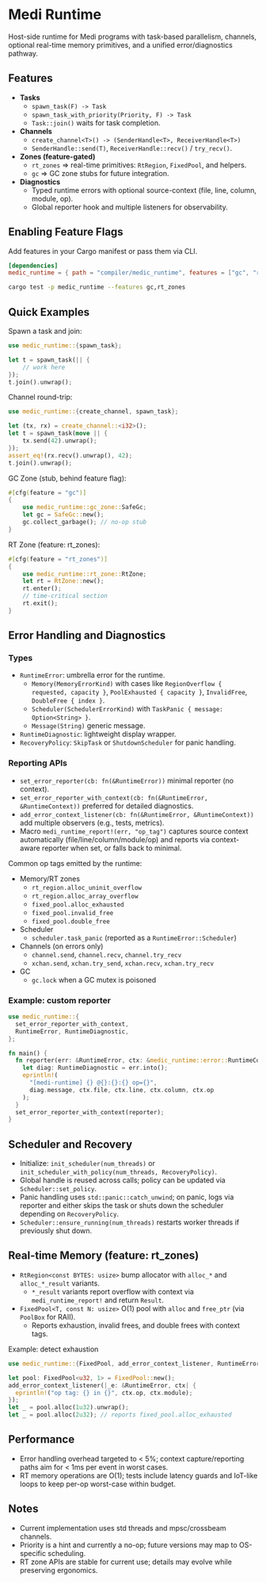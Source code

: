 # Medi Runtime

Host-side runtime for Medi programs with task-based parallelism, channels, optional real-time memory primitives, and a unified error/diagnostics pathway.

## Features

- **Tasks**
  - `spawn_task(F) -> Task`
  - `spawn_task_with_priority(Priority, F) -> Task`
  - `Task::join()` waits for task completion.
- **Channels**
  - `create_channel<T>() -> (SenderHandle<T>, ReceiverHandle<T>)`
  - `SenderHandle::send(T)`, `ReceiverHandle::recv()` / `try_recv()`.
- **Zones (feature-gated)**
  - `rt_zones` ⇒ real-time primitives: `RtRegion`, `FixedPool`, and helpers.
  - `gc` ⇒ GC zone stubs for future integration.
- **Diagnostics**
   - Typed runtime errors with optional source-context (file, line, column, module, op).
   - Global reporter hook and multiple listeners for observability.

## Enabling Feature Flags

Add features in your Cargo manifest or pass them via CLI.

```toml
[dependencies]
medic_runtime = { path = "compiler/medic_runtime", features = ["gc", "rt_zones"] }
```

```bash
cargo test -p medic_runtime --features gc,rt_zones
```

## Quick Examples

Spawn a task and join:

```rust
use medic_runtime::{spawn_task};

let t = spawn_task(|| {
    // work here
});
t.join().unwrap();
```

Channel round-trip:

```rust
use medic_runtime::{create_channel, spawn_task};

let (tx, rx) = create_channel::<i32>();
let t = spawn_task(move || {
    tx.send(42).unwrap();
});
assert_eq!(rx.recv().unwrap(), 42);
t.join().unwrap();
```

GC Zone (stub, behind feature flag):

```rust
#[cfg(feature = "gc")]
{
    use medic_runtime::gc_zone::SafeGc;
    let gc = SafeGc::new();
    gc.collect_garbage(); // no-op stub
}
```

RT Zone (feature: rt_zones):

```rust
#[cfg(feature = "rt_zones")]
{
    use medic_runtime::rt_zone::RtZone;
    let rt = RtZone::new();
    rt.enter();
    // time-critical section
    rt.exit();
}
```

## Error Handling and Diagnostics

### Types

- `RuntimeError`: umbrella error for the runtime.
  - `Memory(MemoryErrorKind)` with cases like `RegionOverflow { requested, capacity }`, `PoolExhausted { capacity }`, `InvalidFree`, `DoubleFree { index }`.
  - `Scheduler(SchedulerErrorKind)` with `TaskPanic { message: Option<String> }`.
  - `Message(String)` generic message.
- `RuntimeDiagnostic`: lightweight display wrapper.
- `RecoveryPolicy`: `SkipTask` or `ShutdownScheduler` for panic handling.

### Reporting APIs

- `set_error_reporter(cb: fn(&RuntimeError))` minimal reporter (no context).
- `set_error_reporter_with_context(cb: fn(&RuntimeError, &RuntimeContext))` preferred for detailed diagnostics.
- `add_error_context_listener(cb: fn(&RuntimeError, &RuntimeContext))` add multiple observers (e.g., tests, metrics).
- Macro `medi_runtime_report!(err, "op_tag")` captures source context automatically (file/line/column/module/op) and reports via context-aware reporter when set, or falls back to minimal.

Common op tags emitted by the runtime:

- Memory/RT zones
  - `rt_region.alloc_uninit_overflow`
  - `rt_region.alloc_array_overflow`
  - `fixed_pool.alloc_exhausted`
  - `fixed_pool.invalid_free`
  - `fixed_pool.double_free`
- Scheduler
  - `scheduler.task_panic` (reported as a `RuntimeError::Scheduler`)
- Channels (on errors only)
  - `channel.send`, `channel.recv`, `channel.try_recv`
  - `xchan.send`, `xchan.try_send`, `xchan.recv`, `xchan.try_recv`
- GC
  - `gc.lock` when a GC mutex is poisoned

### Example: custom reporter

```rust
use medic_runtime::{
  set_error_reporter_with_context,
  RuntimeError, RuntimeDiagnostic,
};

fn main() {
  fn reporter(err: &RuntimeError, ctx: &medic_runtime::error::RuntimeContext) {
    let diag: RuntimeDiagnostic = err.into();
    eprintln!(
      "[medi-runtime] {} @{}:{}:{} op={}",
      diag.message, ctx.file, ctx.line, ctx.column, ctx.op
    );
  }
  set_error_reporter_with_context(reporter);
}
```

## Scheduler and Recovery

- Initialize: `init_scheduler(num_threads)` or `init_scheduler_with_policy(num_threads, RecoveryPolicy)`.
- Global handle is reused across calls; policy can be updated via `Scheduler::set_policy`.
- Panic handling uses `std::panic::catch_unwind`; on panic, logs via reporter and either skips the task or shuts down the scheduler depending on `RecoveryPolicy`.
- `Scheduler::ensure_running(num_threads)` restarts worker threads if previously shut down.

## Real-time Memory (feature: rt_zones)

- `RtRegion<const BYTES: usize>` bump allocator with `alloc_*` and `alloc_*_result` variants.
  - `*_result` variants report overflow with context via `medi_runtime_report!` and return `Result`.
- `FixedPool<T, const N: usize>` O(1) pool with `alloc` and `free_ptr` (via `PoolBox` for RAII).
  - Reports exhaustion, invalid frees, and double frees with context tags.

Example: detect exhaustion

```rust
use medic_runtime::{FixedPool, add_error_context_listener, RuntimeError};

let pool: FixedPool<u32, 1> = FixedPool::new();
add_error_context_listener(|_e: &RuntimeError, ctx| {
  eprintln!("op tag: {} in {}", ctx.op, ctx.module);
});
let _ = pool.alloc(1u32).unwrap();
let _ = pool.alloc(2u32); // reports fixed_pool.alloc_exhausted
```

## Performance

- Error handling overhead targeted to < 5%; context capture/reporting paths aim for < 1ms per event in worst cases.
- RT memory operations are O(1); tests include latency guards and IoT-like loops to keep per-op worst-case within budget.

## Notes

- Current implementation uses std threads and mpsc/crossbeam channels.
- Priority is a hint and currently a no-op; future versions may map to OS-specific scheduling.
- RT zone APIs are stable for current use; details may evolve while preserving ergonomics.
